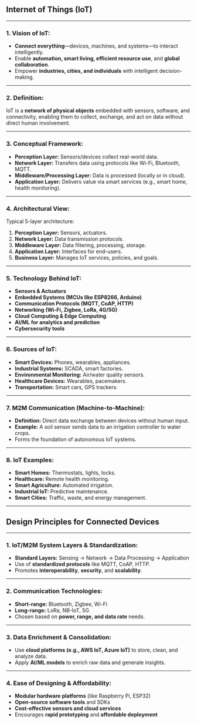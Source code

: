 ## **Internet of Things (IoT)**

---

### **1. Vision of IoT:**

* **Connect everything**—devices, machines, and systems—to interact intelligently.
* Enable **automation, smart living, efficient resource use**, and **global collaboration**.
* Empower **industries, cities, and individuals** with intelligent decision-making.

---

### **2. Definition:**

IoT is a **network of physical objects** embedded with sensors, software, and connectivity, enabling them to collect, exchange, and act on data without direct human involvement.

---

### **3. Conceptual Framework:**

* **Perception Layer:** Sensors/devices collect real-world data.
* **Network Layer:** Transfers data using protocols like Wi-Fi, Bluetooth, MQTT.
* **Middleware/Processing Layer:** Data is processed (locally or in cloud).
* **Application Layer:** Delivers value via smart services (e.g., smart home, health monitoring).

---

### **4. Architectural View:**

Typical 5-layer architecture:

1. **Perception Layer:** Sensors, actuators.
2. **Network Layer:** Data transmission protocols.
3. **Middleware Layer:** Data filtering, processing, storage.
4. **Application Layer:** Interfaces for end-users.
5. **Business Layer:** Manages IoT services, policies, and goals.

---

### **5. Technology Behind IoT:**

* **Sensors & Actuators**
* **Embedded Systems (MCUs like ESP8266, Arduino)**
* **Communication Protocols (MQTT, CoAP, HTTP)**
* **Networking (Wi-Fi, Zigbee, LoRa, 4G/5G)**
* **Cloud Computing & Edge Computing**
* **AI/ML for analytics and prediction**
* **Cybersecurity tools**

---

### **6. Sources of IoT:**

* **Smart Devices:** Phones, wearables, appliances.
* **Industrial Systems:** SCADA, smart factories.
* **Environmental Monitoring:** Air/water quality sensors.
* **Healthcare Devices:** Wearables, pacemakers.
* **Transportation:** Smart cars, GPS trackers.

---

### **7. M2M Communication (Machine-to-Machine):**

* **Definition:** Direct data exchange between devices without human input.
* **Example:** A soil sensor sends data to an irrigation controller to water crops.
* Forms the foundation of autonomous IoT systems.

---

### **8. IoT Examples:**

* **Smart Homes:** Thermostats, lights, locks.
* **Healthcare:** Remote health monitoring.
* **Smart Agriculture:** Automated irrigation.
* **Industrial IoT:** Predictive maintenance.
* **Smart Cities:** Traffic, waste, and energy management.

---

## **Design Principles for Connected Devices**

---

### **1. IoT/M2M System Layers & Standardization:**

* **Standard Layers:** Sensing → Network → Data Processing → Application
* Use of **standardized protocols** like MQTT, CoAP, HTTP.
* Promotes **interoperability**, **security**, and **scalability**.

---

### **2. Communication Technologies:**

* **Short-range:** Bluetooth, Zigbee, Wi-Fi
* **Long-range:** LoRa, NB-IoT, 5G
* Chosen based on **power, range, and data rate** needs.

---

### **3. Data Enrichment & Consolidation:**

* Use **cloud platforms (e.g., AWS IoT, Azure IoT)** to store, clean, and analyze data.
* Apply **AI/ML models** to enrich raw data and generate insights.

---

### **4. Ease of Designing & Affordability:**

* **Modular hardware platforms** (like Raspberry Pi, ESP32)
* **Open-source software tools** and SDKs
* **Cost-effective sensors and cloud services**
* Encourages **rapid prototyping** and **affordable deployment**
